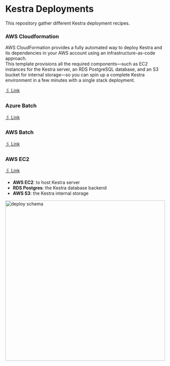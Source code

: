# Kestra Deployments

This repository gather different Kestra deployment recipes.

### AWS Cloudformation

AWS CloudFormation provides a fully automated way to deploy Kestra and its dependencies in your AWS account using an infrastructure-as-code approach.  
This template provisions all the required components—such as EC2 instances for the Kestra server, an RDS PostgreSQL database, and an S3 bucket for internal storage—so you can spin up a complete Kestra environment in a few minutes with a single stack deployment.

[🖇️ Link](aws/cloudformation/README.md)

### Azure Batch

[🖇️ Link](azure-batch/README.md)

### AWS Batch

[🖇️ Link](aws-batch/README.md)

### AWS EC2

[🖇️ Link](aws-ec2/README.md)

* **AWS EC2**: to host Kestra server
* **RDS Postgres**: the Kestra database backend
* **AWS S3**: the Kestra internal storage

<img src="aws-ec2/misc/deploy_aws.png" alt="deploy schema" width="500"/>
